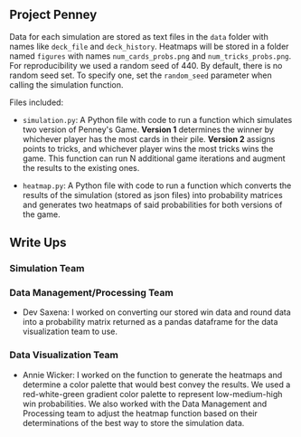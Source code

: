 ## Project Penney

Data for each simulation are stored as text files in the `data` folder with names like `deck_file` and `deck_history`. Heatmaps will be stored in a folder named `figures` with names `num_cards_probs.png` and `num_tricks_probs.png`. For reproducibility we used a random seed of 440. By default, there is no random seed set. To specify one, set the `random_seed` parameter when calling the simulation function. 

Files included:

* `simulation.py`: A Python file with code to run a function which simulates two version of Penney's Game. **Version 1** determines the winner by whichever player has the most cards in their pile. **Version 2** assigns points to tricks, and whichever player wins the most tricks wins the game. This function can run N additional game iterations and augment the results to the existing ones.

* `heatmap.py`: A Python file with code to run a function which converts the results of the simulation (stored as json files) into probability matrices and generates two heatmaps of said probabilities for both versions of the game.

## Write Ups
### Simulation Team

### Data Management/Processing Team

* Dev Saxena: I worked on converting our stored win data and round data into a probability matrix returned as a pandas dataframe for the data visualization team to use. 

### Data Visualization Team
* Annie Wicker: I worked on the function to generate the heatmaps and determine a color palette that would best convey the results. We used a red-white-green gradient color palette to represent low-medium-high win probabilities. We also worked with the Data Management and Processing team to adjust the heatmap function based on their determinations of the best way to store the simulation data. 
